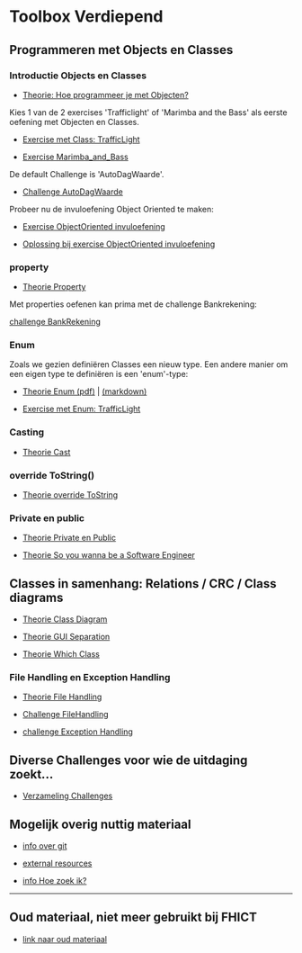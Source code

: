 # Toolbox Verdiepend

## Programmeren met Objects en Classes

### Introductie Objects en Classes

+ [Theorie: Hoe programmeer je met Objecten?](theorie_Class.md)

Kies 1 van de 2 exercises 'Trafficlight' of 'Marimba and the Bass'
als eerste oefening met Objecten en Classes.

+ [Exercise met Class: TrafficLight](exercise_Class_TrafficLight)

+ [Exercise Marimba_and_Bass](exercise_Marimba_and_Bass.pdf)

De default Challenge is 'AutoDagWaarde'.

+ [Challenge AutoDagWaarde](challenges/challenge_AutoDagWaarde)

Probeer nu de invuloefening Object Oriented te maken:

+ [Exercise ObjectOriented invuloefening](exerciseObjectOrientedOefening.pdf)

+ [Oplossing bij exercise ObjectOriented invuloefening](solutionObjectOrientedOefening.pdf)


### property

+ [Theorie Property](theorie_Property.pdf)

Met properties oefenen kan prima met de challenge Bankrekening:

[challenge BankRekening](challenges/challenge_Bankrekening)

### Enum

Zoals we gezien definiëren Classes een nieuw type.
Een andere manier om een eigen type te definiëren is een 'enum'-type:

+ [Theorie Enum (pdf)](theorie_Enum.pdf)
|
[(markdown)](theorie_Enum.md)

+ [Exercise met Enum: TrafficLight](exercise_Enum_TrafficLight.pdf)



### Casting

+ [Theorie Cast](theorie_Cast.pdf)


### override ToString()

+ [Theorie override ToString](theorie_OverrideToString.pdf)

### Private en public

+ [Theorie Private en Public](theorie_PrivatePublic.pdf)



+ [Theorie So you wanna be a Software Engineer](theorie_AdvancedSoftwareEngineering.pdf)




## Classes in samenhang: Relations / CRC / Class diagrams

+ [Theorie Class Diagram](theorie_ClassDiagram.pdf)

+ [Theorie GUI Separation](theorie_GuiSeparation.pdf)

+ [Theorie Which Class](theorie_WhichClass.pdf)



### File Handling en Exception Handling

+ [Theorie File Handling](theorie_FileHandling.pdf)

+ [Challenge FileHandling](challenges/challengeFileHandling.pdf)

+ [challenge Exception Handling](challenges/challengeExceptionHandling.pdf)





## Diverse Challenges voor wie de uitdaging zoekt...

+ [Verzameling Challenges](challenges)


## Mogelijk overig nuttig materiaal

+ [info over git](https://stasemsoft.github.io/softwarematerial/docs/process/infoENGit.pdf)

+ [external resources](https://stasemsoft.github.io/softwarematerial/docs/process/infoExternalResources.pdf)

+ [info Hoe zoek ik?](https://stasemsoft.github.io/softwarematerial/docs/process/infoProgrammerSearchScheme.pdf)



---
## Oud materiaal, niet meer gebruikt bij FHICT

+ [link naar oud materiaal](old.md)
